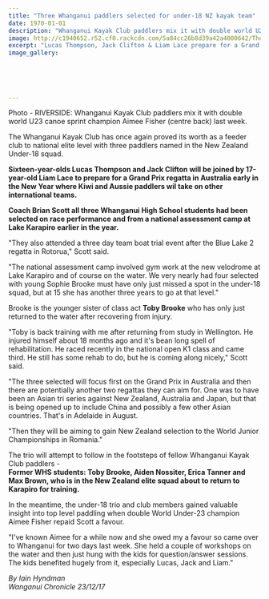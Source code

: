```yaml
---
title: "Three Whanganui paddlers selected for under-18 NZ kayak team"
date: 1970-01-01
description: "Whanganui Kayak Club paddlers mix it with double world U23 canoe sprint champion Aimee Fisher (centre back) last week..."
image: http://c1940652.r52.cf0.rackcdn.com/5a84cc26b8d39a42a4000642/Thompson-Clifton--Lace-make-U18-23-Dec-2017.jpg
excerpt: "Lucas Thompson, Jack Clifton & Liam Lace prepare for a Grand Prix regatta in Australia early in the New Year."
image_gallery:
    
    
    
    
    
---
```


<p><span>Photo - RIVERSIDE: Whanganui Kayak Club paddlers mix it with double world U23 canoe sprint champion Aimee Fisher (centre back) last week.</span></p>
<p class="element element-paragraph">The Whanganui Kayak Club has once again proved its worth as a feeder club to national elite level with three paddlers named in the New Zealand Under-18 squad.</p>
<p class="element element-paragraph"><strong>Sixteen-year-olds Lucas Thompson and Jack Clifton will be joined by 17-year-old Liam Lace to prepare for a Grand Prix regatta in Australia early in the New Year where Kiwi and Aussie paddlers wil take on other international teams.</strong></p>
<p class="element element-paragraph"><strong>Coach Brian Scott all three Whanganui High School students had been selected on race performance and from a national assessment camp at Lake Karapiro earlier in the year.</strong></p>
<p class="element element-paragraph">"They also attended a three day team boat trial event after the Blue Lake 2 regatta in Rotorua," Scott said.</p>
<p class="element element-paragraph">"The national assessment camp involved gym work at the new velodrome at Lake Karapiro and of course on the water. We very nearly had four selected with young Sophie Brooke must have only just missed a spot in the under-18 squad, but at 15 she has another three years to go at that level."</p>
<p class="element element-paragraph">Brooke is the younger sister of class act <strong>Toby Brooke</strong> who has only just returned to the water after recovering from injury.</p>
<p class="element element-paragraph">"Toby is back training with me after returning from study in Wellington. He injured himself about 18 months ago and it's bean long spell of rehabilitation. He raced recently in the national open K1 class and came third. He still has some rehab to do, but he is coming along nicely," Scott said.</p>
<p class="element element-paragraph">"The three selected will focus first on the Grand Prix in Australia and then there are potentially another two regattas they can aim for. One was to have been an Asian tri series against New Zealand, Australia and Japan, but that is being opened up to include China and possibly a few other Asian countries. That's in Adelaide in August.</p>
<p class="element element-paragraph">"Then they will be aiming to gain New Zealand selection to the World Junior Championships in Romania."</p>
<p class="element element-paragraph">The trio will attempt to follow in the footsteps of fellow Whanganui Kayak Club paddlers -&nbsp;<br /><strong>Former WHS students: Toby Brooke, Aiden Nossiter, Erica Tanner and Max Brown, who is in the New Zealand elite squad about to return to Karapiro for training.</strong></p>
<p class="element element-paragraph">In the meantime, the under-18 trio and club members gained valuable insight into top level paddling when double World Under-23 champion Aimee Fisher repaid Scott a favour.</p>
<p class="element element-paragraph">"I've known Aimee for a while now and she owed my a favour so came over to Whanganui for two days last week. She held a couple of workshops on the water and then just hung with the kids for question/answer sessions. The kids benefited hugely from it, especially Lucas, Jack and Liam."</p>
<p class="element element-paragraph"><em>By Iain Hyndman</em><br /><em>Wanganui Chronicle 23/12/17</em></p>

